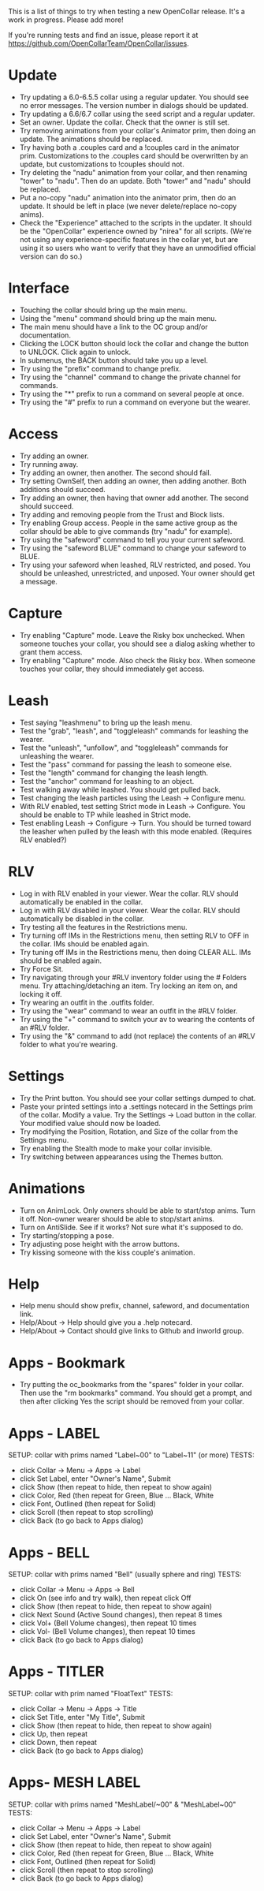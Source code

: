This is a list of things to try when testing a new OpenCollar release.  It's a work in progress.  Please add more!

If you're running tests and find an issue, please report it at https://github.com/OpenCollarTeam/OpenCollar/issues.

# Update

- Try updating a 6.0-6.5.5 collar using a regular updater.  You should see no error messages.  The version number in dialogs should be updated.
- Try updating a 6.6/6.7 collar using the seed script and a regular updater.
- Set an owner.  Update the collar.  Check that the owner is still set.
- Try removing animations from your collar's Animator prim, then doing an update.  The animations should be replaced.
- Try having both a .couples card and a !couples card in the animator prim.  Customizations to the .couples card should be overwritten by an update, but customizations to !couples should not.
- Try deleting the "nadu" animation from your collar, and then renaming "tower" to "nadu".  Then do an update.  Both "tower" and "nadu" should be replaced.
- Put a no-copy "nadu" animation into the animator prim, then do an update.  It should be left in place (we never delete/replace no-copy anims).
- Check the "Experience" attached to the scripts in the updater.  It should be the "OpenCollar" experience owned by "nirea" for all scripts.  (We're not using any experience-specific features in the collar yet, but are using it so users who want to verify that they have an unmodified official version can do so.)

# Interface

- Touching the collar should bring up the main menu.
- Using the "menu" command should bring up the main menu.
- The main menu should have a link to the OC group and/or documentation.
- Clicking the LOCK button should lock the collar and change the button to UNLOCK.  Click again to unlock.
- In submenus, the BACK button should take you up a level.
- Try using the "prefix" command to change prefix.
- Try using the "channel" command to change the private channel for commands.
- Try using the "*" prefix to run a command on several people at once.
- Try using the "#" prefix to run a command on everyone but the wearer.

# Access

- Try adding an owner.
- Try running away.
- Try adding an owner, then another.  The second should fail.
- Try setting OwnSelf, then adding an owner, then adding another.  Both additions should succeed.
- Try adding an owner, then having that owner add another.  The second should succeed.
- Try adding and removing people from the Trust and Block lists.
- Try enabling Group access.  People in the same active group as the collar should be able to give commands (try "nadu" for example).
- Try using the "safeword" command to tell you your current safeword.
- Try using the "safeword BLUE" command to change your safeword to BLUE.
- Try using your safeword when leashed, RLV restricted, and posed.  You should be unleashed, unrestricted, and unposed.  Your owner should get a message.

# Capture
- Try enabling "Capture" mode.  Leave the Risky box unchecked.  When someone touches your collar, you should see a dialog asking whether to grant them access.
- Try enabling "Capture" mode.  Also check the Risky box.  When someone touches your collar, they should immediately get access.

# Leash
- Test saying "leashmenu" to bring up the leash menu.
- Test the "grab", "leash", and "toggleleash" commands for leashing the wearer.
- Test the "unleash", "unfollow", and "toggleleash" commands for unleashing the wearer.
- Test the "pass" command for passing the leash to someone else.
- Test the "length" command for changing the leash length.
- Test the "anchor" command for leashing to an object.
- Test walking away while leashed.  You should get pulled back.
- Test changing the leash particles using the Leash -> Configure menu.
- With RLV enabled, test setting Strict mode in Leash -> Configure.  You should be enable to TP while leashed in Strict mode.
- Test enabling Leash -> Configure -> Turn.  You should be turned toward the leasher when pulled by the leash with this mode enabled.  (Requires RLV enabled?)

# RLV
- Log in with RLV enabled in your viewer.  Wear the collar.  RLV should automatically be enabled in the collar.
- Log in with RLV disabled in your viewer.  Wear the collar.  RLV should automatically be disabled in the collar.
- Try testing all the features in the Restrictions menu.
- Try turning off IMs in the Restrictions menu, then setting RLV to OFF in the collar.  IMs should be enabled again.
- Try tuning off IMs in the Restrictions menu, then doing CLEAR ALL.  IMs should be enabled again.
- Try Force Sit.
- Try navigating through your #RLV inventory folder using the # Folders menu.  Try attaching/detaching an item.  Try locking an item on, and locking it off.
- Try wearing an outfit in the .outfits folder.
- Try using the "wear" command to wear an outfit in the #RLV folder.
- Try using the "+" command to switch your av to wearing the contents of an #RLV folder.
- Try using the "&" command to add (not replace) the contents of an #RLV folder to what you're wearing.

# Settings
- Try the Print button.  You should see your collar settings dumped to chat.
- Paste your printed settings into a .settings notecard in the Settings prim of the collar.  Modify a value.  Try the Settings -> Load button in the collar.  Your modified value should now be loaded.
- Try modifying the Position, Rotation, and Size of the collar from the Settings menu.
- Try enabling the Stealth mode to make your collar invisible.
- Try switching between appearances using the Themes button.

# Animations
- Turn on AnimLock.  Only owners should be able to start/stop anims.  Turn it off.  Non-owner wearer should be able to stop/start anims.
- Turn on AntiSlide.  See if it works?  Not sure what it's supposed to do.
- Try starting/stopping a pose.
- Try adjusting pose height with the arrow buttons.
- Try kissing someone with the kiss couple's animation.

# Help
- Help menu should show prefix, channel, safeword, and documentation link.
- Help/About -> Help should give you a .help notecard.
- Help/About -> Contact should give links to Github and inworld group.

# Apps - Bookmark
- Try putting the oc_bookmarks from the "spares" folder in your collar.  Then use the "rm bookmarks" command.  You should get a prompt, and then after clicking Yes the script should be removed from your collar.

# Apps - LABEL
SETUP: collar with prims named "Label~00" to "Label~11" (or more)
TESTS:
- click Collar -> Menu -> Apps -> Label
- click Set Label, enter "Owner's Name", Submit
- click Show (then repeat to hide, then repeat to show again)
- click Color, Red (then repeat for Green, Blue ... Black, White
- click Font, Outlined (then repeat for Solid)
- click Scroll (then repeat to stop scrolling)
- click Back (to go back to Apps dialog)

# Apps - BELL
SETUP: collar with prims named "Bell" (usually sphere and ring)
TESTS:
- click Collar -> Menu -> Apps -> Bell
- click On (see info and try walk), then repeat click Off
- click Show (then repeat to hide, then repeat to show again)
- click Next Sound (Active Sound changes), then repeat 8 times
- click Vol+ (Bell Volume changes), then repeat 10 times
- click Vol- (Bell Volume changes), then repeat 10 times
- click Back (to go back to Apps dialog)

# Apps - TITLER
SETUP: collar with prim named "FloatText"
TESTS:
- click Collar -> Menu -> Apps -> Title
- click Set Title, enter "My Title", Submit
- click Show (then repeat to hide, then repeat to show again)
- click Up, then repeat
- click Down, then repeat
- click Back (to go back to Apps dialog)

# Apps- MESH LABEL
SETUP: collar with prims named "MeshLabel/~00" & "MeshLabel~00"
TESTS:
- click Collar -> Menu -> Apps -> Label
- click Set Label, enter "Owner's Name", Submit
- click Show (then repeat to hide, then repeat to show again)
- click Color, Red (then repeat for Green, Blue ... Black, White
- click Font, Outlined (then repeat for Solid)
- click Scroll (then repeat to stop scrolling)
- click Back (to go back to Apps dialog)
